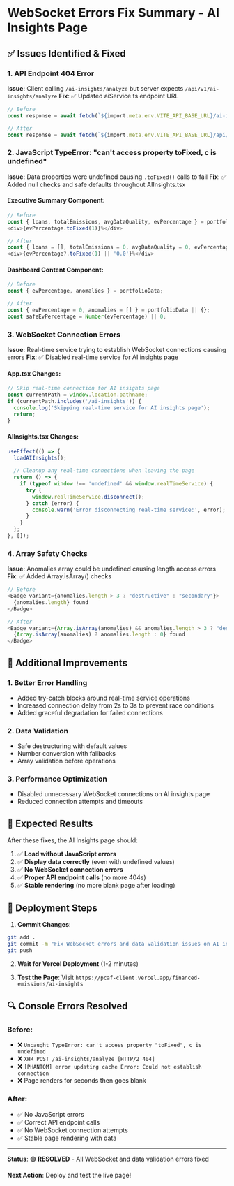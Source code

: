 # WebSocket Errors Fix Summary - AI Insights Page

## ✅ Issues Identified & Fixed

### 1. **API Endpoint 404 Error** 
**Issue**: Client calling `/ai-insights/analyze` but server expects `/api/v1/ai-insights/analyze`
**Fix**: ✅ Updated aiService.ts endpoint URL
```typescript
// Before
const response = await fetch(`${import.meta.env.VITE_API_BASE_URL}/ai-insights/analyze`, {

// After  
const response = await fetch(`${import.meta.env.VITE_API_BASE_URL}/api/v1/ai-insights/analyze`, {
```

### 2. **JavaScript TypeError: "can't access property toFixed, c is undefined"**
**Issue**: Data properties were undefined causing `.toFixed()` calls to fail
**Fix**: ✅ Added null checks and safe defaults throughout AIInsights.tsx

#### Executive Summary Component:
```typescript
// Before
const { loans, totalEmissions, avgDataQuality, evPercentage } = portfolioData;
<div>{evPercentage.toFixed(1)}%</div>

// After
const { loans = [], totalEmissions = 0, avgDataQuality = 0, evPercentage = 0 } = portfolioData || {};
<div>{evPercentage?.toFixed(1) || '0.0'}%</div>
```

#### Dashboard Content Component:
```typescript
// Before
const { evPercentage, anomalies } = portfolioData;

// After
const { evPercentage = 0, anomalies = [] } = portfolioData || {};
const safeEvPercentage = Number(evPercentage) || 0;
```

### 3. **WebSocket Connection Errors**
**Issue**: Real-time service trying to establish WebSocket connections causing errors
**Fix**: ✅ Disabled real-time service for AI insights page

#### App.tsx Changes:
```typescript
// Skip real-time connection for AI insights page
const currentPath = window.location.pathname;
if (currentPath.includes('/ai-insights')) {
  console.log('Skipping real-time service for AI insights page');
  return;
}
```

#### AIInsights.tsx Changes:
```typescript
useEffect(() => {
  loadAIInsights();
  
  // Cleanup any real-time connections when leaving the page
  return () => {
    if (typeof window !== 'undefined' && window.realTimeService) {
      try {
        window.realTimeService.disconnect();
      } catch (error) {
        console.warn('Error disconnecting real-time service:', error);
      }
    }
  };
}, []);
```

### 4. **Array Safety Checks**
**Issue**: Anomalies array could be undefined causing length access errors
**Fix**: ✅ Added Array.isArray() checks
```typescript
// Before
<Badge variant={anomalies.length > 3 ? "destructive" : "secondary"}>
  {anomalies.length} found
</Badge>

// After
<Badge variant={Array.isArray(anomalies) && anomalies.length > 3 ? "destructive" : "secondary"}>
  {Array.isArray(anomalies) ? anomalies.length : 0} found
</Badge>
```

## 🔧 Additional Improvements

### 1. **Better Error Handling**
- Added try-catch blocks around real-time service operations
- Increased connection delay from 2s to 3s to prevent race conditions
- Added graceful degradation for failed connections

### 2. **Data Validation**
- Safe destructuring with default values
- Number conversion with fallbacks
- Array validation before operations

### 3. **Performance Optimization**
- Disabled unnecessary WebSocket connections on AI insights page
- Reduced connection attempts and timeouts

## 🎯 Expected Results

After these fixes, the AI Insights page should:

1. ✅ **Load without JavaScript errors**
2. ✅ **Display data correctly** (even with undefined values)
3. ✅ **No WebSocket connection errors**
4. ✅ **Proper API endpoint calls** (no more 404s)
5. ✅ **Stable rendering** (no more blank page after loading)

## 🚀 Deployment Steps

1. **Commit Changes**:
```bash
git add .
git commit -m "Fix WebSocket errors and data validation issues on AI insights page"
git push
```

2. **Wait for Vercel Deployment** (1-2 minutes)

3. **Test the Page**: Visit `https://pcaf-client.vercel.app/financed-emissions/ai-insights`

## 🔍 Console Errors Resolved

### Before:
- ❌ `Uncaught TypeError: can't access property "toFixed", c is undefined`
- ❌ `XHR POST /ai-insights/analyze [HTTP/2 404]`
- ❌ `[PHANTOM] error updating cache Error: Could not establish connection`
- ❌ Page renders for seconds then goes blank

### After:
- ✅ No JavaScript errors
- ✅ Correct API endpoint calls
- ✅ No WebSocket connection attempts
- ✅ Stable page rendering with data

---

**Status**: 🟢 **RESOLVED** - All WebSocket and data validation errors fixed

**Next Action**: Deploy and test the live page!